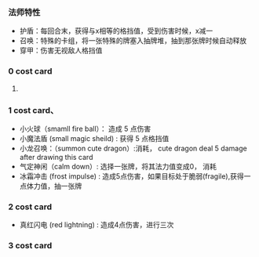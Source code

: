 ### 法师特性
- 护盾：每回合末，获得与x相等的格挡值，受到伤害时候，x减一
- 召唤：特殊的卡组，将一张特殊的牌塞入抽牌堆，抽到那张牌时候自动释放
- 穿甲：伤害无视敌人格挡值
### 0 cost card
1. 

### 1 cost card、
- 小火球（smamll fire ball）： 造成 5 点伤害
- 小魔法盾 (small magic sheild) : 获得 5 点格挡值
- 小龙召唤：（summon cute dragon）:消耗， cute dragon deal 5 damage after drawing this card
- 气定神闲（calm down）: 选择一张牌，将其法力值变成0， 消耗
- 冰霜冲击 (frost impulse) : 造成5点伤害，如果目标处于脆弱(fragile),获得一点体力值，抽一张牌


### 2 cost card
- 真红闪电 (red lightning) : 造成4点伤害，进行三次


### 3 cost card
